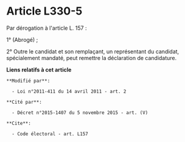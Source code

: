 # Article L330-5

Par dérogation à l'article L. 157 : 

1° (Abrogé) ; 

2° Outre le candidat et son remplaçant, un représentant du candidat, spécialement mandaté, peut remettre la déclaration de
candidature.

**Liens relatifs à cet article**

	**Modifié par**:

	  - Loi n°2011-411 du 14 avril 2011 - art. 2

	**Cité par**:

	  - Décret n°2015-1407 du 5 novembre 2015 - art. (V)

	**Cite**:

	  - Code électoral - art. L157
